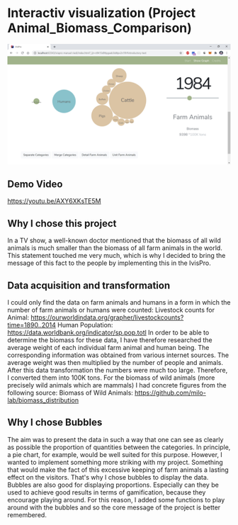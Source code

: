 # Interactiv visualization (Project Animal_Biomass_Comparison)

![Screenshot](Screenshot.jpg)

## Demo Video
https://youtu.be/AXY6XKsTE5M

## Why I chose this project
In a TV show, a well-known doctor mentioned that the biomass of all wild animals is much smaller than the biomass of all farm animals in the world. This statement touched me very much, which is why I decided to bring the message of this fact to the people by implementing this in the IvisPro.

## Data acquisition and transformation
I could only find the data on farm animals and humans in a form in which the number of farm animals or humans were counted:
Livestock counts for Animal: https://ourworldindata.org/grapher/livestockcounts?time=1890..2014
Human Population: https://data.worldbank.org/indicator/sp.pop.totl
In order to be able to determine the biomass for these data, I have therefore researched the average weight of each individual farm animal and human being. The corresponding information was obtained from various internet sources. The average weight was then multiplied by the number of people and animals.
After this data transformation the numbers were much too large. Therefore, I converted them into 100K tons. 
For the biomass of wild animals (more precisely wild animals which are mammals) I had concrete figures from the following source:
Biomass of Wild Animals: https://github.com/milo-lab/biomass_distribution


## Why I chose Bubbles
The aim was to present the data in such a way that one can see as clearly as possible the proportion of quantities between the categories. In principle, a pie chart, for example, would be well suited for this purpose. However, I wanted to implement something more striking with my project. Something that would make the fact of this excessive keeping of farm animals a lasting effect on the visitors.
That's why I chose bubbles to display the data. Bubbles are also good for displaying proportions. Especially can they be used to achieve good results in terms of gamification, because they encourage playing around. For this reason, I added some functions to play around with the bubbles and so the core message of the project is better remembered.



